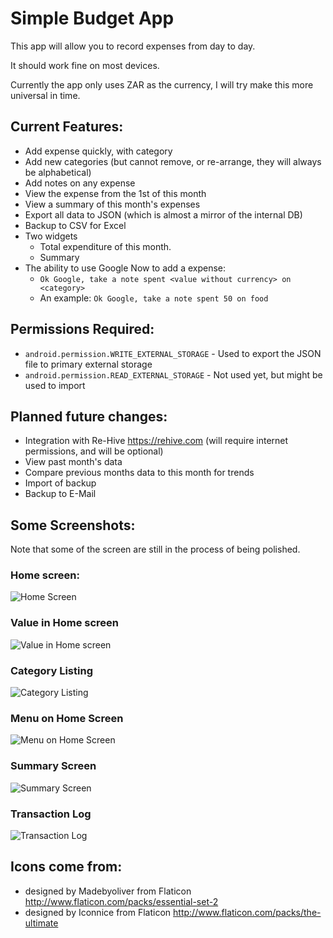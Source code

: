 # Simple Budget App

This app will allow you to record expenses from day to day.

It should work fine on most devices.

Currently the app only uses ZAR as the currency, I will try make this more universal in time.

## Current Features:

* Add expense quickly, with category
* Add new categories (but cannot remove, or re-arrange, they will always be alphabetical)
* Add notes on any expense
* View the expense from the 1st of this month
* View a summary of this month's expenses
* Export all data to JSON (which is almost a mirror of the internal DB)
* Backup to CSV for Excel
* Two widgets
  * Total expenditure of this month.
  * Summary
* The ability to use Google Now to add a expense:
  * `Ok Google, take a note spent <value without currency> on <category>`
  * An example: `Ok Google, take a note spent 50 on food`

## Permissions Required:

* `android.permission.WRITE_EXTERNAL_STORAGE` - Used to export the JSON file to primary external storage
* `android.permission.READ_EXTERNAL_STORAGE` - Not used yet, but might be used to import

## Planned future changes:

* Integration with Re-Hive <https://rehive.com> (will require internet permissions, and will be optional)
* View past month's data
* Compare previous months data to this month for trends
* Import of backup
* Backup to E-Mail

## Some Screenshots:

Note that some of the screen are still in the process of being polished.

### Home screen:

![Home Screen](main.png)

### Value in Home screen

![Value in Home screen](value.png)

### Category Listing

![Category Listing](category.png)

### Menu on Home Screen

![Menu on Home Screen](menu.png)

### Summary Screen

![Summary Screen](summary.png)

### Transaction Log

![Transaction Log](transaction_log.png)


## Icons come from:

* designed by Madebyoliver from Flaticon <http://www.flaticon.com/packs/essential-set-2>
* designed by Iconnice from Flaticon <http://www.flaticon.com/packs/the-ultimate>